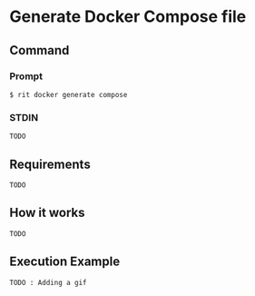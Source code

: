 # Generate Docker Compose file

## Command

### Prompt

`$ rit docker generate compose`

### STDIN

`TODO`

## Requirements

`TODO`

## How it works

`TODO`

## Execution Example

`TODO : Adding a gif`
